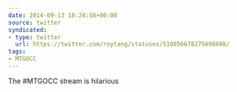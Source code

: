 ```yaml
---
date: 2014-09-13 18:24:58+00:00
source: twitter
syndicated:
- type: twitter
  url: https://twitter.com/roytang/statuses/510856678275698688/
tags:
- MTGOCC
---
```


The #MTGOCC stream is hilarious